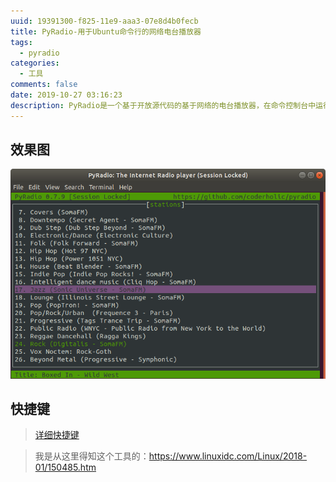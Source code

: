 ```yaml
---
uuid: 19391300-f825-11e9-aaa3-07e8d4b0fecb
title: PyRadio-用于Ubuntu命令行的网络电台播放器
tags:
  - pyradio
categories:
  - 工具
comments: false
date: 2019-10-27 03:16:23
description: PyRadio是一个基于开放源代码的基于网络的电台播放器，在命令控制台中运行。 该软件以Python实现，并使用mplayer或VLC媒体进行播放。 
---
```



<!--more-->

## 效果图
![20191027032730.png](https://raw.githubusercontent.com/LeungGeorge/assets/master/images/20191027032730.png)

## 快捷键

> [详细快捷键](https://github.com/coderholic/pyradio#Controls)


> 我是从这里得知这个工具的：https://www.linuxidc.com/Linux/2018-01/150485.htm


<link rel="stylesheet" href="http://yandex.st/highlightjs/6.1/styles/default.min.css">
<script src="http://yandex.st/highlightjs/6.1/highlight.min.js"></script>
<script>
hljs.tabReplace = ' ';
hljs.initHighlightingOnLoad();
</script>

<!-- > 来源：[https://leunggeorge.github.io/](https://leunggeorge.github.io/)   -->